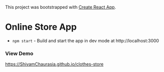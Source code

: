 This project was bootstrapped with [Create React App](https://github.com/facebookincubator/create-react-app).


# Online Store App
* `npm start` - Build and start the app in dev mode at http://localhost:3000

### View Demo
https://ShivamChaurasia.github.io/clothes-store